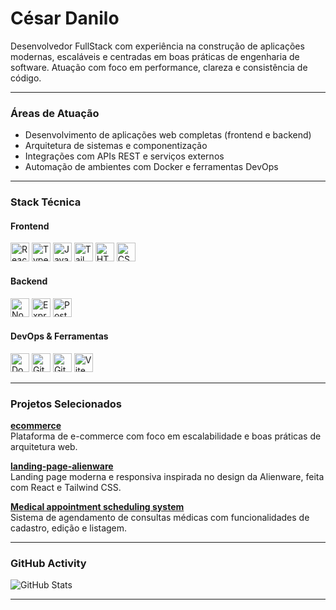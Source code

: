 <h1 align="left">César Danilo</h1>

<p align="left">
Desenvolvedor FullStack com experiência na construção de aplicações modernas, escaláveis e centradas em boas práticas de engenharia de software. Atuação com foco em performance, clareza e consistência de código.
</p>

---

### Áreas de Atuação

- Desenvolvimento de aplicações web completas (frontend e backend)  
- Arquitetura de sistemas e componentização  
- Integrações com APIs REST e serviços externos  
- Automação de ambientes com Docker e ferramentas DevOps

---

### Stack Técnica

#### Frontend

<p align="left">
  <img src="https://cdn.jsdelivr.net/gh/devicons/devicon/icons/react/react-original.svg" title="React" alt="React" width="30"/>
  <img src="https://cdn.jsdelivr.net/gh/devicons/devicon/icons/typescript/typescript-plain.svg" title="TypeScript" alt="TypeScript" width="30"/>
  <img src="https://cdn.jsdelivr.net/gh/devicons/devicon/icons/javascript/javascript-plain.svg" title="JavaScript" alt="JavaScript" width="30"/>
  <img src="https://cdn.jsdelivr.net/gh/devicons/devicon@latest/icons/tailwindcss/tailwindcss-original.svg" title="TailwindCSS" alt="TailwindCSS" width="30"/>
  <img src="https://cdn.jsdelivr.net/gh/devicons/devicon/icons/html5/html5-plain.svg" title="HTML5" alt="HTML5" width="30"/>
  <img src="https://cdn.jsdelivr.net/gh/devicons/devicon/icons/css3/css3-plain.svg" title="CSS3" alt="CSS3" width="30"/>
</p>

#### Backend

<p align="left">
  <img src="https://cdn.jsdelivr.net/gh/devicons/devicon/icons/nodejs/nodejs-plain.svg" title="Node.js" alt="Node.js" width="30"/>
  <img src="https://cdn.jsdelivr.net/gh/devicons/devicon/icons/express/express-original.svg" title="Express" alt="Express" width="30"/>
  <img src="https://cdn.jsdelivr.net/gh/devicons/devicon/icons/postgresql/postgresql-plain.svg" title="PostgreSQL" alt="PostgreSQL" width="30"/>
<!--   <img src="https://cdn.jsdelivr.net/gh/devicons/devicon/icons/prisma/prisma-original.svg" title="Prisma ORM" alt="Prisma" width="30"/> -->
</p>

#### DevOps & Ferramentas

<p align="left">
  <img src="https://cdn.jsdelivr.net/gh/devicons/devicon/icons/docker/docker-plain.svg" title="Docker" alt="Docker" width="30"/>
  <img src="https://cdn.jsdelivr.net/gh/devicons/devicon/icons/git/git-plain.svg" title="Git" alt="Git" width="30"/>
  <img src="https://cdn.jsdelivr.net/gh/devicons/devicon/icons/github/github-original.svg" title="GitHub" alt="GitHub" width="30"/>
  <img src="https://cdn.jsdelivr.net/gh/devicons/devicon/icons/vite/vite-original.svg" title="Vite" alt="Vite" width="30"/>
<!--   <img src="https://cdn.jsdelivr.net/gh/devicons/devicon/icons/webpack/webpack-original.svg" title="Webpack" alt="Webpack" width="30"/> -->
</p>

---

### Projetos Selecionados

**[ecommerce](https://github.com/CesarDanilo/ecommerce)**  
Plataforma de e-commerce com foco em escalabilidade e boas práticas de arquitetura web.

**[landing-page-alienware](https://github.com/CesarDanilo/landing-page-alienware)**  
Landing page moderna e responsiva inspirada no design da Alienware, feita com React e Tailwind CSS.

**[Medical appointment scheduling system](https://github.com/CesarDanilo/Medical-appointment-scheduling-system)**  
Sistema de agendamento de consultas médicas com funcionalidades de cadastro, edição e listagem.



---

### GitHub Activity

<img 
  src="https://github-contributor-stats.vercel.app/api?username=cesardanilo&limit=5&theme=github_dark&combine_all_yearly_contributions=true" 
  alt="GitHub Stats"
/>

---
